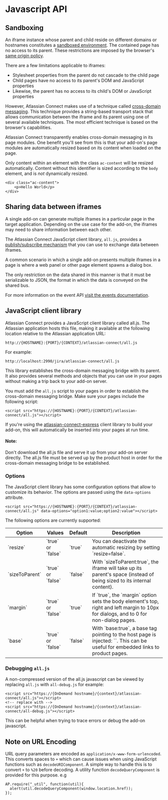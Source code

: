 # Javascript API

## Sandboxing
An iframe instance whose parent and child reside on different domains or hostnames constitutes a
[sandboxed environment](http://en.wikipedia.org/wiki/Sandbox_%28computer_security%29).
The contained page has no access to its parent. These restrictions are imposed by
the browser's [same origin policy](http://en.wikipedia.org/wiki/Same_origin_policy).

There are a few limitations applicable to iframes:

 * Stylesheet properties from the parent do not cascade to the child page
 * Child pages have no access to its parent's DOM and JavaScript properties
 * Likewise, the parent has no access to its child's DOM or JavaScript properties

However, Atlassian Connect makes use of a technique called [cross-domain messaging](http://easyxdm.net/wp/).
This technique provides a string-based transport stack that allows communication between the iframe and its parent
using one of several available techniques. The most efficient technique is based on the browser's capabilities.

Atlassian Connect transparently enables cross-domain messaging in its page modules. One benefit you'll see from this
is that your add-on's page modules are automatically resized based on its content when loaded on the page.

Only content within an element with the class `ac-content` will be resized automatically. 
Content without this identifier is sized according to the `body` element, and 
is *not* dynamically resized. 
```
<div class="ac-content">
    <p>Hello World</p>
</div>
```

## Sharing data between iframes
A single add-on can generate multiple iframes in a particular page in the target application. Depending on the use case
for the add-on, the iframes may need to share information between each other.

The Atlassian Connect JavaScript client library, `all.js`, provides a [publish/subscribe mechanism](../javascript/module-Events.html)
that you can use to exchange data between iframes.

A common scenario in which a single add-on presents multiple iframes in a page is where a web panel or other page element
spawns a dialog box.

The only restriction on the data shared in this manner is that it must be serializable to JSON, the format in which the
data is conveyed on the shared bus.

For more information on the event API [visit the events documentation](../javascript/module-Events.html).

## JavaScript client library

Atlassian Connect provides a JavaScript client library called all.js. The Atlassian application hosts this file, making
it available at the following location relative to the Atlassian application URL:

```
http://{HOSTNAME}:{PORT}/{CONTEXT}/atlassian-connect/all.js
```

For example:

```
http://localhost:2990/jira/atlassian-connect/all.js
```

This library establishes the cross-domain messaging bridge with its parent. It also provides several methods and objects
that you can use in your pages without making a trip back to your add-on server.

You must add the `all.js` script to your pages in order to establish the cross-domain messaging bridge. Make sure your
pages include the following script:

```
<script src="https://{HOSTNAME}:{PORT}/{CONTEXT}/atlassian-connect/all.js"></script>
```

If you're using the [atlassian-connect-express](https://bitbucket.org/atlassian/atlassian-connect-express) client
library to build your add-on, this will automatically be inserted into your pages at run time.

#### Note:
Don't download the all.js file and serve it up from your add-on server directly. The all.js file must be served up by
the product host in order for the cross-domain messaging bridge to be established.

### Options

The JavaScript client library has some configuration options that allow to customize its behavior. The options are passed
using the `data-options` attribute.

```
<script src="https://{HOSTNAME}:{PORT}/{CONTEXT}/atlassian-connect/all.js" data-options="option1:value;option2:value"></script>
```

The following options are currently supported:

<table class='aui'>
    <thead>
        <tr>
            <th>Option</th>
            <th>Values</th>
            <th>Default</th>
            <th>Description</th>
        </tr>
    </thead>
    <tbody>
        <tr>
            <td>`resize`</td>
            <td>`true` or `false`</td>
            <td>`true`</td>
            <td>You can deactivate the automatic resizing by setting `resize=false`.</td>
        </tr>
        <tr>
            <td>`sizeToParent`</td>
            <td>`true` or `false`</td>
            <td>`false`</td>
            <td>With `sizeToParent:true`, the iframe will take up its parent's space
            (instead of being sized to its internal content).</td>
        </tr>
        <tr>
            <td>`margin`</td>
            <td>`true` or `false`</td>
            <td>`true`</td>
            <td>If `true`, the `margin` option sets the body element's top, right and left margin to 10px for dialogs,
            and to 0 for non-dialog pages.</td>
        </tr>
        <tr>
            <td>`base`</td>
            <td>`true` or `false`</td>
            <td>`false`</td>
            <td>With `base:true`, a base tag pointing to the host page is injected: `<base href="{host}" target="_parent" />`.
            This can be useful for embedded links to product pages.</td>
        </tr>
    </tbody>
</table>

### Debugging `all.js`

A non-compressed version of the all.js javascript can be viewed by replacing `all.js` with `all-debug.js` for example:

```
<script src="https://{OnDemand hostname}/{context}/atlassian-connect/all.js"></script>
<!-- replace with -->
<script src="https://{OnDemand hostname}/{context}/atlassian-connect/all-debug.js"></script>
```

This can be helpful when trying to trace errors or debug the add-on javascript.

## Note on URL Encoding
URL query parameters are encoded as `application/x-www-form-urlencoded`.
This converts spaces to `+` which can cause issues when using JavaScript functions such as `decodeURIComponent`.
A simple way to handle this is to convert `+` to `%20` before decoding. A utility function `decodeQueryComponent`
is provided for this purpose. e.g

```
AP.require("_util", function(util){
  alert(util.decodeQueryComponent(window.location.href));
});
```
